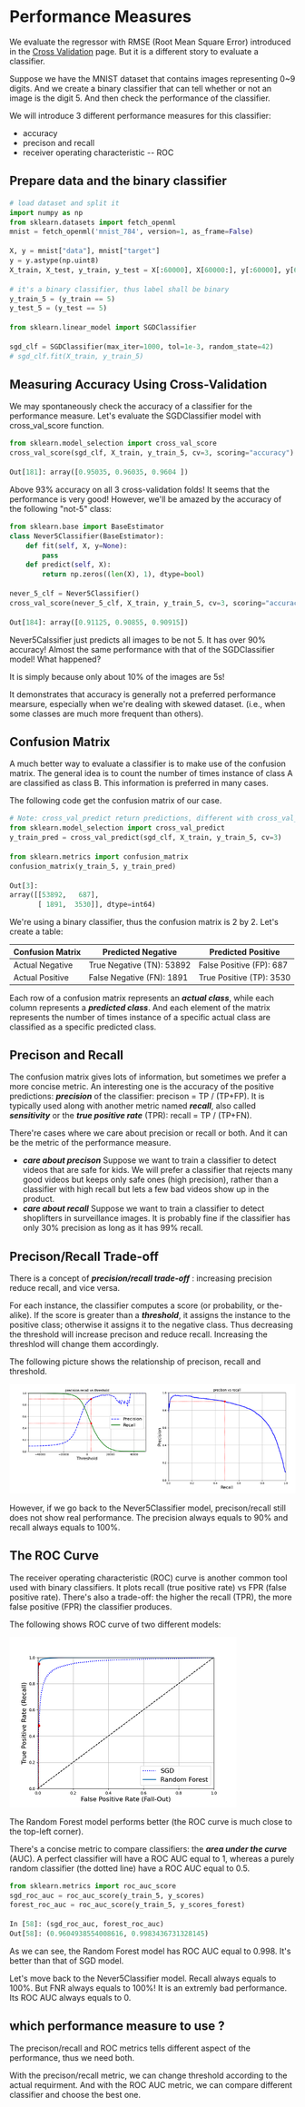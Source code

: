 # Performance Measures

We evaluate the regressor with RMSE (Root Mean Square Error)
introduced in the [Cross Validation](./cross_validation.md) page.
But it is a different story to evaluate a classifier.

Suppose we have the MNIST dataset that contains images
representing 0~9 digits. And we create a binary classifier
that can tell whether or not an image is the digit 5. And then
check the performance of the classifier.

We will introduce 3 different performance measures for
this classifier:

* accuracy
* precison and recall
* receiver operating characteristic -- ROC

## Prepare data and the binary classifier

```python
# load dataset and split it
import numpy as np
from sklearn.datasets import fetch_openml
mnist = fetch_openml('mnist_784', version=1, as_frame=False)

X, y = mnist["data"], mnist["target"]
y = y.astype(np.uint8)
X_train, X_test, y_train, y_test = X[:60000], X[60000:], y[:60000], y[60000:]

# it's a binary classifier, thus label shall be binary
y_train_5 = (y_train == 5)
y_test_5 = (y_test == 5)

from sklearn.linear_model import SGDClassifier

sgd_clf = SGDClassifier(max_iter=1000, tol=1e-3, random_state=42)
# sgd_clf.fit(X_train, y_train_5)
```

## Measuring Accuracy Using Cross-Validation

We may spontaneously check the accuracy of a classifier for
the performance measure.
Let's evaluate the SGDClassifier model with cross_val_score function.

```python
from sklearn.model_selection import cross_val_score
cross_val_score(sgd_clf, X_train, y_train_5, cv=3, scoring="accuracy")

Out[181]: array([0.95035, 0.96035, 0.9604 ])
```

Above 93% accuracy on all 3 cross-validation folds!
It seems that the performance is very good!
However, we'll be amazed by the accuracy of the following "not-5" class:

```python
from sklearn.base import BaseEstimator
class Never5Classifier(BaseEstimator):
    def fit(self, X, y=None):
        pass
    def predict(self, X):
        return np.zeros((len(X), 1), dtype=bool)

never_5_clf = Never5Classifier()
cross_val_score(never_5_clf, X_train, y_train_5, cv=3, scoring="accuracy")

Out[184]: array([0.91125, 0.90855, 0.90915])
```

Never5Calssifier just predicts all images to be not 5.
It has over 90% accuracy! Almost the same performance
with that of the SGDClassifier model! What happened?

It is simply because only about 10% of the images are 5s!

It demonstrates that accuracy is generally not
a preferred performance mearsure, especially when
we're dealing with skewed dataset. (i.e., when some
classes are much more frequent than others).

## Confusion Matrix

A much better way to evaluate a classifier is to
make use of the confusion matrix. The general idea
is to count the number of times instance of class A
are classified as class B. This information is preferred
in many cases.

The following code get the confusion matrix of our case.

```python
# Note: cross_val_predict return predictions, different with cross_val_score
from sklearn.model_selection import cross_val_predict
y_train_pred = cross_val_predict(sgd_clf, X_train, y_train_5, cv=3)

from sklearn.metrics import confusion_matrix
confusion_matrix(y_train_5, y_train_pred)

Out[3]:
array([[53892,   687],
       [ 1891,  3530]], dtype=int64)
```

We're using a binary classifier, thus the confusion matrix is 2 by 2.
Let's create a table:

 Confusion Matrix        | Predicted Negative         | Predicted Positive
------------------------ | -------------------------- | ------------------
Actual Negative | True Negative  (TN): 53892 | False Positive (FP): 687
Actual Positive | False Negative (FN): 1891  | True Positive  (TP): 3530

Each row of a confusion matrix represents an ***actual class***,
while each column represents a ***predicted class***.
And each element of the matrix represents
the number of times instance of a specific actual class are
classified as a specific predicted class.

## Precison and Recall

The confusion matrix gives lots of information,
but sometimes we prefer a more concise metric.
An interesting one is the accuracy of the positive predictions:
***precision*** of the classifier: precison = TP / (TP+FP).
It is typically used along with another metric named ***recall***,
also called ***sensitivity*** or the ***true positive rate*** (TPR):
recall = TP / (TP+FN).

There're cases where we care about precision or recall or both. And it can
be the metric of the performance measure.

* ***care about precison***
    Suppose we want to train a classifier to detect
    videos that are safe for kids. We will prefer a classifier
    that rejects many good videos but keeps only safe
    ones (high precision), rather than a classifier with
    high recall but lets a few bad videos show up in the product.
* ***care about recall***
    Suppose we want to train a classifier to detect
    shoplifters in surveillance images. It is probably fine
    if the classifier has only 30% precision as long as
    it has 99% recall.

## Precison/Recall Trade-off

There is a concept of ***precision/recall trade-off*** : increasing
precision reduce recall, and vice versa.

For each instance, the classifier computes a score (or probability, or the-alike).
If the score is greater than a ***threshold***, it assigns
the instance to the positive class; otherwise it assigns it to
the negative class. Thus decreasing the threshold will increase
precison and reduce recall. Increasing the threshlod will change
them accordingly.

The following picture shows the relationship of precison, recall and threshold.

![precision_recall_vs_threshold](./pic/precision_recall_vs_threshold.png)

However, if we go back to the Never5Classifier model,
precison/recall still does not show real performance.
The precision always equals to 90% and recall always equals to 100%.

## The ROC Curve

The receiver operating characteristic (ROC) curve is
another common tool used with binary classifiers. It
plots recall (true positive rate) vs FPR (false positive rate).
There's also a trade-off: the higher the recall (TPR),
the more false positive (FPR) the classifier produces.

The following shows ROC curve of two different models:

![roc curve](./pic/roc_curve.png)

The Random Forest model performs better (the ROC curve
is much close to the top-left corner).

There's a concise metric to compare classifiers:
the ***area under the curve*** (AUC). A perfect classifier
will have a ROC AUC equal to 1, whereas a purely random
classifier (the dotted line) have a ROC AUC equal to 0.5.

```python
from sklearn.metrics import roc_auc_score
sgd_roc_auc = roc_auc_score(y_train_5, y_scores)
forest_roc_auc = roc_auc_score(y_train_5, y_scores_forest)

In [58]: (sgd_roc_auc, forest_roc_auc)
Out[58]: (0.9604938554008616, 0.9983436731328145)
```

As we can see, the Random Forest model has ROC AUC equal to 0.998.
It's better than that of SGD model.

Let's move back to the Never5Classifier model.
Recall always equals to 100%.
But FNR always equals to 100%! It is an extremly bad performance.
Its ROC AUC always equals to 0.

## which performance measure to use ?

The precison/recall and ROC metrics tells different
aspect of the performance, thus we need both.

With the precison/recall metric, we can change
threshold according to the actual requirment. And
with the ROC AUC metric, we can compare different
classifier and choose the best one.
